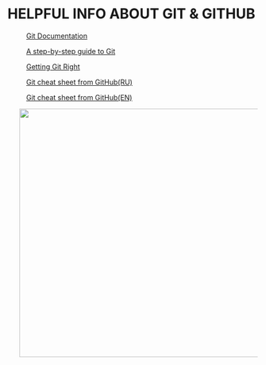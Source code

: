 <div align="left">
   <h1>HELPFUL INFO ABOUT GIT & GITHUB</h1>
 </div>
 <div align="left">
   <ol>
   <p>
         <img src="https://cdn-icons-png.flaticon.com/128/556/556690.png" width=10 heigh=10>
         <a href="https://git-scm.com/doc">Git Documentation</a>
      </p>
     <p>
         <img src="https://cdn-icons-png.flaticon.com/128/556/556690.png" width=10 heigh=10>
         <a href="https://opensource.com/article/18/1/step-step-guide-git">A step-by-step guide to Git</a>
      </p>
     <p>
         <img src="https://cdn-icons-png.flaticon.com/128/556/556690.png" width=10 heigh=10>
         <a href="https://www.atlassian.com/git">Getting Git Right</a>
      </p>
      <p>
         <img src="https://cdn-icons-png.flaticon.com/128/556/556690.png" width=10 heigh=10>
         <a href="https://training.github.com/downloads/ru/github-git-cheat-sheet/">Git cheat sheet from GitHub(RU)</a>
      </p>
      <p>
         <img src="https://cdn-icons-png.flaticon.com/128/556/556690.png" width=10 heigh=10>
         <a href="https://education.github.com/git-cheat-sheet-education.pdf  ">Git cheat sheet from GitHub(EN)</a>
      </p>
   <p>
        <a href="https://www.youtube.com/watch?v=O00FTZDxD0o">
        <img src="https://media.giphy.com/media/FJECc6wIC46C3rzqP8/giphy.gif" title="Full course Git & GitHub for beginners [4-hours]" alt="" width=500 heigh=500>
        </a>
         </p>
   </ol>
   </div>
 
